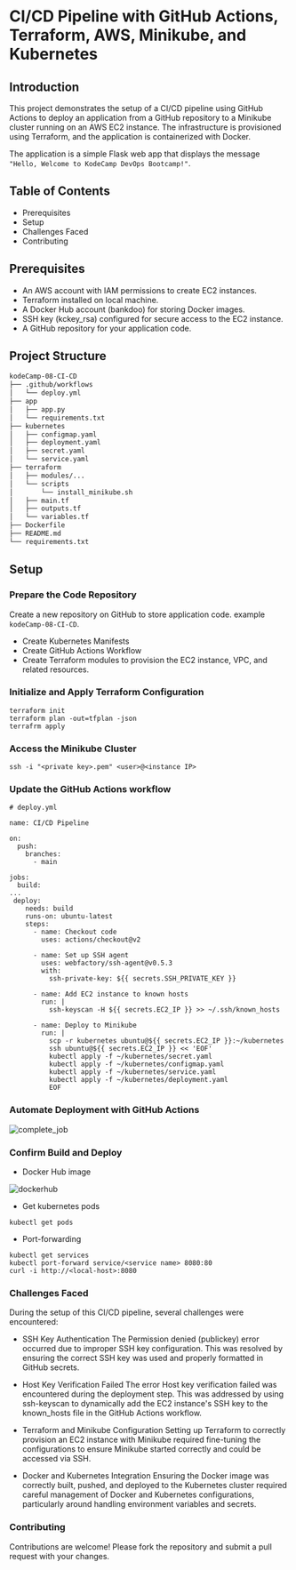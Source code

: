 # CI/CD Pipeline with GitHub Actions, Terraform, AWS, Minikube, and Kubernetes

## Introduction
This project demonstrates the setup of a CI/CD pipeline using GitHub Actions to deploy an application from a GitHub repository to a Minikube cluster running on an AWS EC2 instance. The infrastructure is provisioned using Terraform, and the application is containerized with Docker.

The application is a simple Flask web app that displays the message `"Hello, Welcome to KodeCamp DevOps Bootcamp!"`.

## Table of Contents
* Prerequisites
* Setup
* Challenges Faced
* Contributing

## Prerequisites

- An AWS account with IAM permissions to create EC2 instances.
- Terraform installed on local machine.
- A Docker Hub account (bankdoo) for storing Docker images.
- SSH key (kckey_rsa) configured for secure access to the EC2 instance.
- A GitHub repository for your application code.

## Project Structure
```bash
kodeCamp-08-CI-CD
├── .github/workflows
│   └── deploy.yml
├── app
│   ├── app.py
│   └── requirements.txt
├── kubernetes
│   ├── configmap.yaml
│   ├── deployment.yaml
│   ├── secret.yaml
│   └── service.yaml
├── terraform
│   ├── modules/...
│   └── scripts
│       └── install_minikube.sh
│   ├── main.tf
│   ├── outputs.tf
│   └── variables.tf
├── Dockerfile
├── README.md
└── requirements.txt
```

## Setup
### Prepare the Code Repository
Create a new repository on GitHub to store application code.
example `kodeCamp-08-CI-CD`.

- Create Kubernetes Manifests
- Create GitHub Actions Workflow
- Create Terraform modules to provision the EC2 instance, VPC, and related resources.

### Initialize and Apply Terraform Configuration
```
terraform init
terraform plan -out=tfplan -json
terrafrm apply
```

### Access the Minikube Cluster
```
ssh -i "<private key>.pem" <user>@<instance IP>
```

### Update the GitHub Actions workflow

```
# deploy.yml

name: CI/CD Pipeline

on:
  push:
    branches:
      - main

jobs:
  build:
...
 deploy:
    needs: build
    runs-on: ubuntu-latest
    steps:
      - name: Checkout code
        uses: actions/checkout@v2

      - name: Set up SSH agent
        uses: webfactory/ssh-agent@v0.5.3
        with:
          ssh-private-key: ${{ secrets.SSH_PRIVATE_KEY }}

      - name: Add EC2 instance to known hosts
        run: |
          ssh-keyscan -H ${{ secrets.EC2_IP }} >> ~/.ssh/known_hosts

      - name: Deploy to Minikube
        run: |
          scp -r kubernetes ubuntu@${{ secrets.EC2_IP }}:~/kubernetes
          ssh ubuntu@${{ secrets.EC2_IP }} << 'EOF'
          kubectl apply -f ~/kubernetes/secret.yaml
          kubectl apply -f ~/kubernetes/configmap.yaml
          kubectl apply -f ~/kubernetes/service.yaml
          kubectl apply -f ~/kubernetes/deployment.yaml
          EOF
```

### Automate Deployment with GitHub Actions
![complete_job](https://github.com/user-attachments/assets/c447ac25-765a-41f7-802e-043110a1430f)

### Confirm Build and Deploy
- Docker Hub image

![dockerhub](https://github.com/user-attachments/assets/c27896f6-d9a2-41f2-aca7-cf84552ec2b1)
- Get kubernetes pods
```
kubectl get pods
```

- Port-forwarding
```
kubectl get services
kubectl port-forward service/<service name> 8080:80
curl -i http://<local-host>:8080
```

### Challenges Faced
During the setup of this CI/CD pipeline, several challenges were encountered:

- SSH Key Authentication
The Permission denied (publickey) error occurred due to improper SSH key configuration. This was resolved by ensuring the correct SSH key was used and properly formatted in GitHub secrets.

- Host Key Verification Failed
The error Host key verification failed was encountered during the deployment step. This was addressed by using ssh-keyscan to dynamically add the EC2 instance's SSH key to the known_hosts file in the GitHub Actions workflow.

- Terraform and Minikube Configuration
Setting up Terraform to correctly provision an EC2 instance with Minikube required fine-tuning the configurations to ensure Minikube started correctly and could be accessed via SSH.

- Docker and Kubernetes Integration
Ensuring the Docker image was correctly built, pushed, and deployed to the Kubernetes cluster required careful management of Docker and Kubernetes configurations, particularly around handling environment variables and secrets.

### Contributing
Contributions are welcome! Please fork the repository and submit a pull request with your changes.
